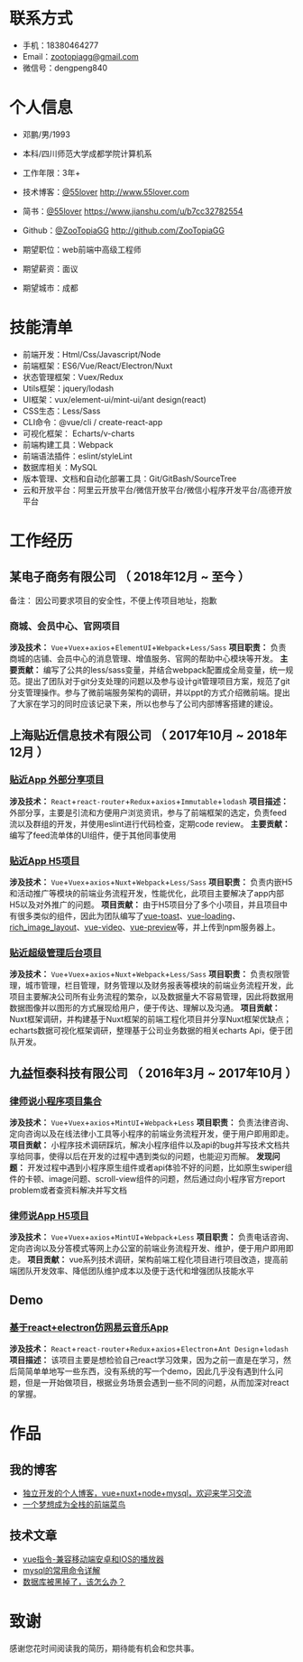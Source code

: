 
# 联系方式

- 手机：18380464277
- Email：zootopiagg@gmail.com
- 微信号：dengpeng840

# 个人信息

 - 邓鹏/男/1993
 - 本科/四川师范大学成都学院计算机系 
 - 工作年限：3年+
 - 技术博客：[@55lover](http://www.55lover.com) http://www.55lover.com
 - 简书：[@55lover](https://www.jianshu.com/u/b7cc32782554) https://www.jianshu.com/u/b7cc32782554
 - Github：[@ZooTopiaGG](http://github.com/ZooTopiaGG) http://github.com/ZooTopiaGG

 - 期望职位：web前端中高级工程师
 - 期望薪资：面议
 - 期望城市：成都

# 技能清单

- 前端开发：Html/Css/Javascript/Node
- 前端框架：ES6/Vue/React/Electron/Nuxt
- 状态管理框架：Vuex/Redux
- Utils框架：jquery/lodash
- UI框架：vux/element-ui/mint-ui/ant design(react)
- CSS生态：Less/Sass
- CLI命令：@vue/cli / create-react-app
- 可视化框架： Echarts/v-charts
- 前端构建工具：Webpack
- 前端语法插件：eslint/styleLint
- 数据库相关：MySQL
- 版本管理、文档和自动化部署工具：Git/GitBash/SourceTree
- 云和开放平台：阿里云开放平台/微信开放平台/微信小程序开发平台/高德开放平台

# 工作经历

## 某电子商务有限公司 （ 2018年12月 ~ 至今 ）
备注： 因公司要求项目的安全性，不便上传项目地址，抱歉
### 商城、会员中心、官网项目
**涉及技术：** `Vue`+`Vuex`+`axios`+`ElementUI`+`Webpack`+`Less/Sass`
**项目职责：** 负责商城的店铺、会员中心的消息管理、增值服务、官网的帮助中心模块等开发。
**主要贡献：** 编写了公共的less/sass变量，并结合webpack配置成全局变量，统一规范。提出了团队对于git分支处理的问题以及参与设计git管理项目方案，规范了git分支管理操作。参与了微前端服务架构的调研，并以ppt的方式介绍微前端。提出了大家在学习的同时应该记录下来，所以也参与了公司内部博客搭建的建设。

## 上海贴近信息技术有限公司 （ 2017年10月 ~ 2018年12月 ）
### [贴近App 外部分享项目](https://github.com/ZooTopiaGG/closer-news)
**涉及技术：** `React`+`react-router`+`Redux`+`axios`+`Immutable`+`lodash`
**项目描述：** 外部分享，主要是引流和方便用户浏览资讯，参与了前端框架的选定，负责feed流以及群组的开发，并使用eslint进行代码检查，定期code review。
**主要贡献：** 编写了feed流单体的UI组件，便于其他同事使用

### [贴近App H5项目](https://github.com/ZooTopiaGG/closer-h5)
**涉及技术：** `Vue`+`Vuex`+`axios`+`Nuxt`+`Webpack`+`Less/Sass`
**项目职责：** 负责内嵌H5和活动推广等模块的前端业务流程开发，性能优化，此项目主要解决了app内部H5以及对外推广的问题。
**项目贡献：** 由于H5项目分了多个小项目，并且项目中有很多类似的组件，因此为团队编写了[vue-toast](https://github.com/ZooTopiaGG/vue-toast)、[vue-loading](https://github.com/ZooTopiaGG/dp-vue-loading)、[rich_image_layout](https://github.com/ZooTopiaGG/rich_image_layout)、[vue-video](https://github.com/ZooTopiaGG/vue-video)、[vue-preview](https://github.com/ZooTopiaGG/vue-preview)等，并上传到npm服务器上。

### [贴近超级管理后台项目](https://github.com/ZooTopiaGG/closer-sadmin)
**涉及技术：** `Vue`+`Vuex`+`axios`+`Nuxt`+`Webpack`+`Less/Sass`
**项目职责：** 负责权限管理，城市管理，栏目管理，财务管理以及财务报表等模块的前端业务流程开发，此项目主要解决公司所有业务流程的繁杂，以及数据量大不容易管理，因此将数据用数据图像并以图形的方式展现给用户，便于传达、理解以及沟通。
**项目贡献：** Nuxt框架调研，并构建基于Nuxt框架的前端工程化项目并分享Nuxt框架优缺点；echarts数据可视化框架调研，整理基于公司业务数据的相关echarts Api，便于团队开发。


## 九益恒泰科技有限公司 （ 2016年3月 ~ 2017年10月 ）
### [律师说小程序项目集合](https://github.com/ZooTopiaGG/wx-small-program)
**涉及技术：** `Vue`+`Vuex`+`axios`+`MintUI`+`Webpack`+`Less`
**项目职责：** 负责法律咨询、定向咨询以及在线法律小工具等小程序的前端业务流程开发，便于用户即用即走。
**项目贡献：** 小程序技术调研踩坑，解决小程序组件以及api的bug并写技术文档共享给同事，使得以后在开发的过程中遇到类似的问题，也能迎刃而解。
**发现问题：** 开发过程中遇到小程序原生组件或者api体验不好的问题，比如原生swiper组件的卡顿、image问题、scroll-view组件的问题，然后通过向小程序官方report problem或者查资料解决并写文档

### [律师说App H5项目](https://github.com/ZooTopiaGG/legal-consult)
**涉及技术：** `Vue`+`Vuex`+`axios`+`MintUI`+`Webpack`+`Less`
**项目职责：** 负责电话咨询、定向咨询以及分答模式等网上办公室的前端业务流程开发、维护，便于用户即用即走。
**项目贡献：** vue系列技术调研，架构前端工程化项目进行项目改造，提高前端团队开发效率、降低团队维护成本以及便于迭代和增强团队技能水平
## Demo
### [基于react+electron仿网易云音乐App](https://github.com/ZooTopiaGG/awesome-react-electron.git)
**涉及技术：** `React`+`react-router`+`Redux`+`axios`+`Electron`+`Ant Design`+`lodash`
**项目描述：** 该项目主要是想检验自己react学习效果，因为之前一直是在学习，然后简简单单地写一些东西，没有系统的写一个demo，因此几乎没有遇到什么问题，但是一开始做项目，根据业务场景会遇到一些不同的问题，从而加深对react的掌握。
# 作品
## 我的博客
- [独立开发的个人博客，vue+nuxt+node+mysql，欢迎来学习交流](http://www.55lover.com/)
- [一个梦想成为全栈的前端菜鸟](https://www.jianshu.com/u/b7cc32782554)

## 技术文章
- [vue指令-兼容移动端安卓和IOS的播放器](http://www.55lover.com/adetails/p/8db55a7e-f7ca-409d-94c4-1bda4cd03fd4)
- [mysql的常用命令详解](http://www.55lover.com/adetails/p/4e12af86-d6cc-47be-a7ae-bf88ae06b1a4)
- [数据库被黑掉了，该怎么办？](http://www.55lover.com/adetails/p/b6859cc6-b52a-467c-b5d8-5d5e87a23c1f)

# 致谢
感谢您花时间阅读我的简历，期待能有机会和您共事。